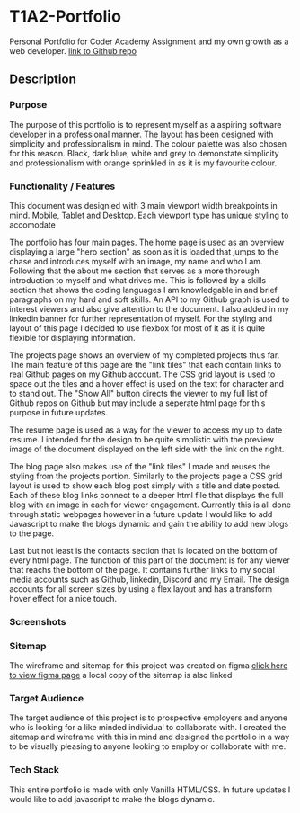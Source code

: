 # T1A2-Portfolio

Personal Portfolio for Coder Academy Assignment and my own growth as a web developer. [link to Github repo](https://github.com/Reyleth/T1A2-Portfolio)

## Description

### Purpose

The purpose of this portfolio is to represent myself as a aspiring software developer in a professional manner. The layout has been designed with simplicity and professionalism in mind. The colour palette was also chosen for this reason. Black, dark blue, white and grey to demonstate simplicity and professionalism with orange sprinkled in as it is my favourite colour.

### Functionality / Features

This document was designied with 3 main viewport width breakpoints in mind. Mobile, Tablet and Desktop. Each viewport type has unique styling to accomodate

The portfolio has four main pages. The home page is used as an overview displaying a large "hero section" as soon as it is loaded that jumps to the chase and introduces myself with an image, my name and who I am. Following that the about me section that serves as a more thorough introduction to myself and what drives me. This is followed by a skills section that shows the coding languages I am knowledgable in and brief paragraphs on my hard and soft skills. An API to my Github graph is used to interest viewers and also give attention to the document. I also added in my linkedin banner for further representation of myself. For the styling and layout of this page I decided to use flexbox for most of it as it is quite flexible for displaying information.

The projects page shows an overview of my completed projects thus far. The main feature of this page are the "link tiles" that each contain links to real Github pages on my Github account. The CSS grid layout is used to space out the tiles and a hover effect is used on the text for character and to stand out. The "Show All" button directs the viewer to my full list of Github repos on Github but may include a seperate html page for this purpose in future updates.

The resume page is used as a way for the viewer to access my up to date resume. I intended for the design to be quite simplistic with the preview image of the document displayed on the left side with the link on the right.

The blog page also makes use of the "link tiles" I made and reuses the styling from the projects portion. Similarly to the projects page a CSS grid layout is used to show each blog post simply with a title and date posted. Each of these blog links connect to a deeper html file that displays the full blog with an image in each for viewer engagement. Currently this is all done through static webpages however in a future update I would like to add Javascript to make the blogs dynamic and gain the ability to add new blogs to the page.

Last but not least is the contacts section that is located on the bottom of every html page. The function of this part of the document is for any viewer that reachs the bottom of the page. It contains further links to my social media accounts such as Github, linkedin, Discord and my Email. The design accounts for all screen sizes by using a flex layout and has a transform hover effect for a nice touch.

### Screenshots

<!-- screenshots to be added to the docs/ directory and linked here with captions -->

### Sitemap

The wireframe and sitemap for this project was created on figma [click here to view figma page](https://www.figma.com/file/rZXdfGsApolNkm1b2iYUX0/Portfolio-Wireframe?type=whiteboard&node-id=0%3A1&t=HzAj9ajFPSizoi3d-1) a local copy of the sitemap is also linked <!-- insert link here -->

### Target Audience

The target audience of this project is to prospective employers and anyone who is looking for a like minded individual to collaborate with. I created the sitemap and wireframe with this in mind and designed the portfolio in a way to be visually pleasing to anyone looking to employ or collaborate with me.

### Tech Stack

This entire portfolio is made with only Vanilla HTML/CSS. In future updates I would like to add javascript to make the blogs dynamic.